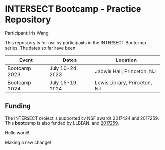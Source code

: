 # INTERSECT Bootcamp - Practice Repository

Participant: Iris Wang

This repository is for use by participants in the INTERSECT Bootcamp series.
The dates so far have been:

| Event | Dates | Location |
| ----- | ------| -------- |
| Bootcamp 2023 | July 10-24, 2023 | Jadwin Hall, Princeton, NJ |
| Bootcamp 2024 | July 15-19, 2024 | Lewis Library, Princeton, NJ |


## Funding

The INTERSECT project is supported by NSF awards [2017424](https://www.nsf.gov/awardsearch/showAward?AWD_ID=2017424)
and [2017259](https://www.nsf.gov/awardsearch/showAward?AWD_ID=2017259). This **boot**camp is also funded by LLBEAN.
and [2017259](https://www.nsf.gov/awardsearch/showAward?AWD_ID=2017259).

Hello world!

Making a new change!
